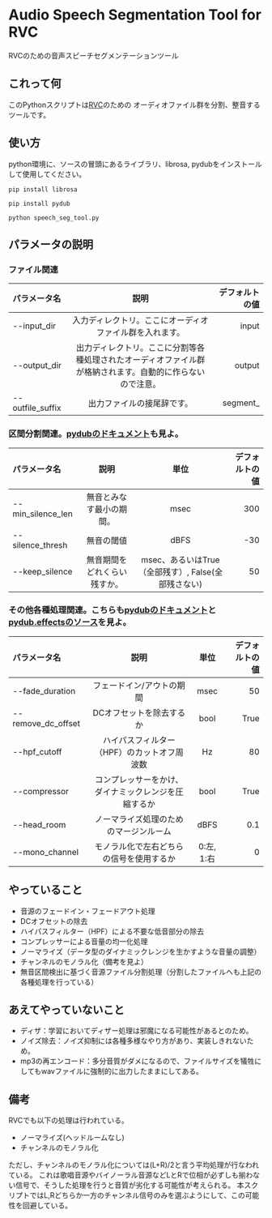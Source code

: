 # Audio Speech Segmentation Tool for RVC
RVCのための音声スピーチセグメンテーションツール

## これって何
このPythonスクリプトは[RVC](https://github.com/liujing04/Retrieval-based-Voice-Conversion-WebUI)のための
オーディオファイル群を分割、整音するツールです。

## 使い方
python環境に、ソースの冒頭にあるライブラリ、librosa, pydubをインストールして使用してください。

`pip install librosa`

`pip install pydub`

`python speech_seg_tool.py`

## パラメータの説明
### ファイル関連

| パラメータ名 | 説明 | デフォルトの値 |
| :-- | :-: | --: |
| --input_dir | 入力ディレクトリ。ここにオーディオファイル群を入れます。 | input |
| --output_dir | 出力ディレクトリ。ここに分割等各種処理されたオーディオファイル群が格納されます。自動的に作らないので注意。 | output |
| --outfile_suffix | 出力ファイルの接尾辞です。 | segment_ |

### 区間分割関連。[pydubのドキュメント](https://github.com/jiaaro/pydub/blob/master/API.markdown)も見よ。

| パラメータ名 | 説明 | 単位 | デフォルトの値 |
| :-- | :-: | :-: | --: |
| --min_silence_len | 無音とみなす最小の期間。 | msec | 300 |
| --silence_thresh | 無音の閾値 | dBFS | -30 |
| --keep_silence| 無音期間をどれくらい残すか。 | msec、あるいはTrue（全部残す）, False(全部残さない) | 50 |


### その他各種処理関連。こちらも[pydubのドキュメント](https://github.com/jiaaro/pydub/blob/master/API.markdown)と[pydub.effectsのソース](https://github.com/jiaaro/pydub/blob/master/pydub/effects.py)を見よ。
| パラメータ名 | 説明 | 単位 | デフォルトの値 |
| :-- | :-: | :-: | --: |
| --fade_duration | フェードイン/アウトの期間 | msec | 50 |
| --remove_dc_offset | DCオフセットを除去するか | bool | True |
| --hpf_cutoff| ハイパスフィルター（HPF）のカットオフ周波数 | Hz | 80 |
| --compressor | コンプレッサーをかけ、ダイナミックレンジを圧縮するか | bool | True |
| --head_room | ノーマライズ処理のためのマージンルーム | dBFS | 0.1 |
| --mono_channel| モノラル化で左右どちらの信号を使用するか | 0:左, 1:右 | 0 |

## やっていること
- 音源のフェードイン・フェードアウト処理
- DCオフセットの除去
- ハイパスフィルター（HPF）による不要な低音部分の除去
- コンプレッサーによる音量の均一化処理
- ノーマライズ（データ型のダイナミックレンジを生かすような音量の調整）
- チャンネルのモノラル化（備考を見よ）
- 無音区間検出に基づく音源ファイル分割処理（分割したファイルへも上記の各種処理を行っている）

## あえてやっていないこと
- ディザ：学習においてディザー処理は邪魔になる可能性があるとのため。
- ノイズ除去：ノイズ抑制には各種多様なやり方があり、実装しきれないため。
- mp3の再エンコード：多分音質がダメになるので、ファイルサイズを犠牲にしてもwavファイルに強制的に出力したままにしてある。

## 備考
RVCでも以下の処理は行われている。
- ノーマライズ(ヘッドルームなし)
- チャンネルのモノラル化

ただし、チャンネルのモノラル化については(L+R)/2と言う平均処理が行なわれている。
これは歌唱音源やバイノーラル音源などLとRで位相が必ずしも揃わない信号で、そうした処理を行うと音質が劣化する可能性が考えられる。
本スクリプトではL,Rどちらか一方のチャンネル信号のみを選ぶようにして、この可能性を回避している。
